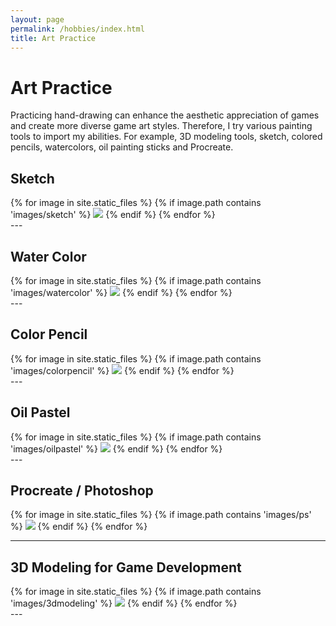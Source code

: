 ```yaml
---
layout: page
permalink: /hobbies/index.html
title: Art Practice
---
```


# Art Practice

Practicing hand-drawing can enhance the aesthetic appreciation of games and create more diverse game art styles. Therefore, I try various painting tools to import my abilities. For example, 3D modeling tools, sketch, colored pencils, watercolors, oil painting sticks and Procreate.

## Sketch

<div class="third">
{% for image in site.static_files %}
    {% if image.path contains 'images/sketch' %}
        <img src="{{ site.baseurl }}{{ image.path }}" >
    {% endif %}
{% endfor %}
</div>
---

## Water Color

<div class="third">
{% for image in site.static_files %}
    {% if image.path contains 'images/watercolor' %}
        <img src="{{ site.baseurl }}{{ image.path }}" >
    {% endif %}
{% endfor %}
</div>
---

## Color Pencil

<div class="third">
{% for image in site.static_files %}
    {% if image.path contains 'images/colorpencil' %}
        <img src="{{ site.baseurl }}{{ image.path }}" >
    {% endif %}
{% endfor %}
</div>
---

## Oil Pastel

<div class="third">
{% for image in site.static_files %}
    {% if image.path contains 'images/oilpastel' %}
        <img src="{{ site.baseurl }}{{ image.path }}" >
    {% endif %}
{% endfor %}
</div>
---

## Procreate / Photoshop

<div class="third">
{% for image in site.static_files %}
    {% if image.path contains 'images/ps' %}
        <img src="{{ site.baseurl }}{{ image.path }}" >
    {% endif %}
{% endfor %}
</div>

---

## 3D Modeling for Game Development

<div class="third">
{% for image in site.static_files %}
    {% if image.path contains 'images/3dmodeling' %}
        <img src="{{ site.baseurl }}{{ image.path }}" >
    {% endif %}
{% endfor %}
</div>
---